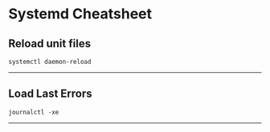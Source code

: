 # Systemd Cheatsheet

## Reload unit files
```
systemctl daemon-reload
```
---


## Load Last Errors
```
journalctl -xe
```
---


